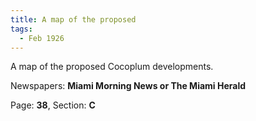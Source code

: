 ```yaml
---  
title: A map of the proposed  
tags:  
  - Feb 1926  
---  
```

  
A map of the proposed Cocoplum developments.  
  
Newspapers: **Miami Morning News or The Miami Herald**  
  
Page: **38**, Section: **C** 
